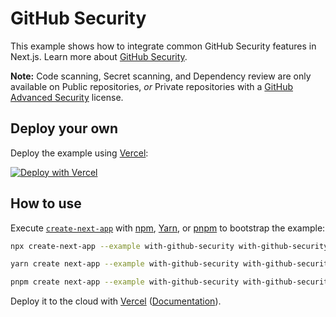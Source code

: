 # GitHub Security

This example shows how to integrate common GitHub Security features in Next.js. Learn more about [GitHub Security](https://docs.github.com/en/code-security/getting-started/github-security-features).

**Note:** Code scanning, Secret scanning, and Dependency review are only available on Public repositories, _or_ Private repositories with a [GitHub Advanced Security](https://docs.github.com/en/get-started/learning-about-github/about-github-advanced-security#about-advanced-security-features) license.

## Deploy your own

Deploy the example using [Vercel](https://vercel.com?utm_source=github&utm_medium=readme&utm_campaign=next-example):

[![Deploy with Vercel](https://vercel.com/button)](https://vercel.com/new/git/external?repository-url=https://github.com/vercel/next.js/tree/canary/examples/with-github-security&project-name=with-github-security&repository-name=with-github-security)

## How to use

Execute [`create-next-app`](https://github.com/vercel/next.js/tree/canary/packages/create-next-app) with [npm](https://docs.npmjs.com/cli/init), [Yarn](https://yarnpkg.com/lang/en/docs/cli/create/), or [pnpm](https://pnpm.io) to bootstrap the example:

```bash
npx create-next-app --example with-github-security with-github-security-app
```

```bash
yarn create next-app --example with-github-security with-github-security-app
```

```bash
pnpm create next-app --example with-github-security with-github-security-app
```

Deploy it to the cloud with [Vercel](https://vercel.com/new?utm_source=github&utm_medium=readme&utm_campaign=next-example) ([Documentation](https://nextjs.org/docs/deployment)).
